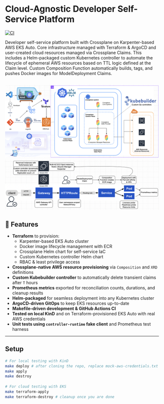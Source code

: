 # Cloud-Agnostic Developer Self-Service Platform

[![CI](https://github.com/CarlosLaraFP/k8s-platform/actions/workflows/ci.yml/badge.svg)](https://github.com/CarlosLaraFP/k8s-platform/actions)

Developer self-service platform built with Crossplane on Karpenter-based AWS EKS Auto. Core infrastructure managed with Terraform & ArgoCD and user-created cloud resources managed via Crossplane Claims. This includes a Helm-packaged custom Kubernetes controller to automate the lifecycle of ephemeral AWS resources based on TTL logic defined at the Claim level. Custom Composition Function automatically builds, tags, and pushes Docker images for ModelDeployment Claims.

![Screenshot](solution-architecture.png)
![Screenshot](user-claims.png)
---

## 🚀 Features

- **Terraform** to provision:
    - Karpenter-based EKS Auto cluster
    - Docker image lifecycle management with ECR
    - Crossplane Helm chart for self-service IaC
    - Custom Kubernetes controller Helm chart
    - RBAC & least privilege access
- **Crossplane-native AWS resource provisioning** via `Composition` and `XRD` definitions  
- **Custom Kubebuilder controller** to automatically delete transient claims after `T` hours  
- **Prometheus metrics** exported for reconciliation counts, durations, and cleanup results  
- **Helm-packaged** for seamless deployment into any Kubernetes cluster
- **ArgoCD-driven GitOps** to keep EKS resources up-to-date
- **Makefile-driven development & GitHub Actions CI**
- **Tested on local KinD** and on Terraform-provisioned EKS Auto with real AWS credentials
- **Unit tests using `controller-runtime` fake client** and Prometheus test harness

---

## Setup

```bash
# For local testing with KinD
make deploy # after cloning the repo, replace mock-aws-credentials.txt with aws-credentials.txt
make apply
make destroy

# For cloud testing with EKS
make terraform-apply
make terraform-destroy # cleanup once you are done
